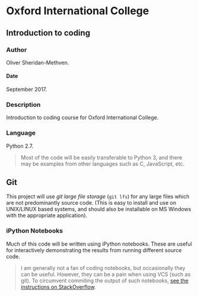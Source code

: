 # Oxford International College

## Introduction to coding
 
### Author

Oliver Sheridan-Methven.

#### Date

September 2017.

### Description

Introduction to coding course for Oxford International College.

### Language

Python 2.7. 

>Most of the code will be easily transferable to Python 3, and there may be examples from other languages such as C, JavaScript, etc.

## Git

This project will use *git large file storage* (`git lfs`) for any large files which are not predominantly source code.
(This is easy to install and use on UNIX/LINUX based systems, and should also be installable on MS Windows with the 
appropriate application).

### iPython Notebooks

Much of this code will be written using iPython notebooks. These are useful for interactively demonstrating the results
from running different source code. 

> I am generally not a fan of coding notebooks, but occasionally they can be useful. 
However, they can be a pain when using VCS (such as git). To circumvent commiting the output
of such notebooks, 
[see the instructions on StackOverflow](https://stackoverflow.com/a/20844506/5134817). 